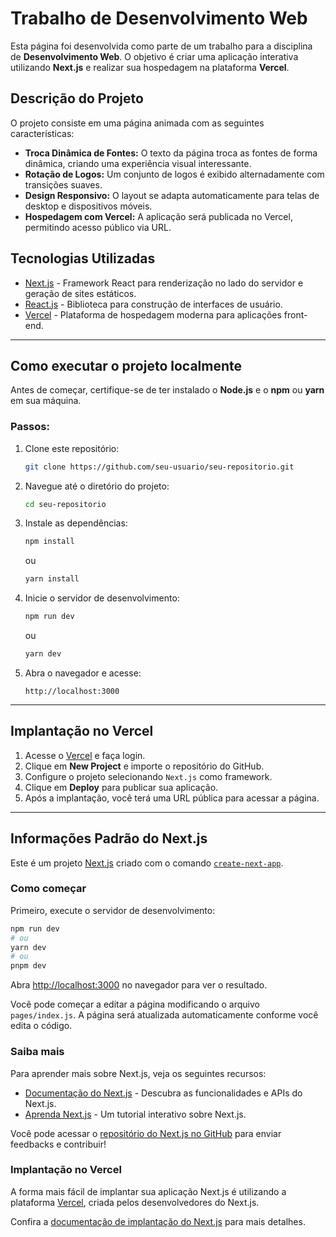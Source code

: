 
# Trabalho de Desenvolvimento Web

Esta página foi desenvolvida como parte de um trabalho para a disciplina de **Desenvolvimento Web**. O objetivo é criar uma aplicação interativa utilizando **Next.js** e realizar sua hospedagem na plataforma **Vercel**.

## Descrição do Projeto

O projeto consiste em uma página animada com as seguintes características:

- **Troca Dinâmica de Fontes:** O texto da página troca as fontes de forma dinâmica, criando uma experiência visual interessante.
- **Rotação de Logos:** Um conjunto de logos é exibido alternadamente com transições suaves.
- **Design Responsivo:** O layout se adapta automaticamente para telas de desktop e dispositivos móveis.
- **Hospedagem com Vercel:** A aplicação será publicada no Vercel, permitindo acesso público via URL.

## Tecnologias Utilizadas

- [Next.js](https://nextjs.org/) - Framework React para renderização no lado do servidor e geração de sites estáticos.
- [React.js](https://reactjs.org/) - Biblioteca para construção de interfaces de usuário.
- [Vercel](https://vercel.com/) - Plataforma de hospedagem moderna para aplicações front-end.

---

## Como executar o projeto localmente

Antes de começar, certifique-se de ter instalado o **Node.js** e o **npm** ou **yarn** em sua máquina.

### Passos:

1. Clone este repositório:

   ```bash
   git clone https://github.com/seu-usuario/seu-repositorio.git
   ```

2. Navegue até o diretório do projeto:

   ```bash
   cd seu-repositorio
   ```

3. Instale as dependências:

   ```bash
   npm install
   ```

   ou

   ```bash
   yarn install
   ```

4. Inicie o servidor de desenvolvimento:

   ```bash
   npm run dev
   ```

   ou

   ```bash
   yarn dev
   ```

5. Abra o navegador e acesse:

   ```
   http://localhost:3000
   ```

---

## Implantação no Vercel

1. Acesse o [Vercel](https://vercel.com/) e faça login.
2. Clique em **New Project** e importe o repositório do GitHub.
3. Configure o projeto selecionando `Next.js` como framework.
4. Clique em **Deploy** para publicar sua aplicação.
5. Após a implantação, você terá uma URL pública para acessar a página.

---

## Informações Padrão do Next.js

Este é um projeto [Next.js](https://nextjs.org/) criado com o comando [`create-next-app`](https://github.com/vercel/next.js/tree/canary/packages/create-next-app).

### Como começar

Primeiro, execute o servidor de desenvolvimento:

```bash
npm run dev
# ou
yarn dev
# ou
pnpm dev
```

Abra [http://localhost:3000](http://localhost:3000) no navegador para ver o resultado.

Você pode começar a editar a página modificando o arquivo `pages/index.js`. A página será atualizada automaticamente conforme você edita o código.

### Saiba mais

Para aprender mais sobre Next.js, veja os seguintes recursos:

- [Documentação do Next.js](https://nextjs.org/docs) - Descubra as funcionalidades e APIs do Next.js.
- [Aprenda Next.js](https://nextjs.org/learn) - Um tutorial interativo sobre Next.js.

Você pode acessar o [repositório do Next.js no GitHub](https://github.com/vercel/next.js) para enviar feedbacks e contribuir!

### Implantação no Vercel

A forma mais fácil de implantar sua aplicação Next.js é utilizando a plataforma [Vercel](https://vercel.com/), criada pelos desenvolvedores do Next.js.

Confira a [documentação de implantação do Next.js](https://nextjs.org/docs/deployment) para mais detalhes.
